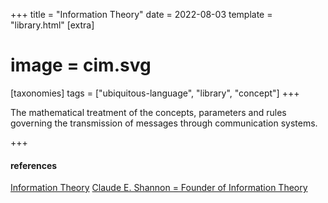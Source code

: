+++
title = "Information Theory"
date = 2022-08-03
template = "library.html"
[extra]
#  image = cim.svg
[taxonomies]
   tags = ["ubiquitous-language", "library", "concept"]
+++

The mathematical treatment of the concepts, parameters and rules governing the transmission of messages through communication systems.

+++
#### references

[Information Theory](https://www.sciencedirect.com/topics/neuroscience/information-theory)
[Claude E. Shannon = Founder of Information Theory](https://www.scientificamerican.com/article/claude-e-shannon-founder/)